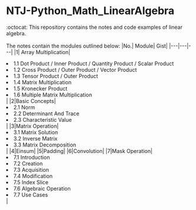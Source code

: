 # NTJ-Python_Math_LinearAlgebra
:octocat: This repository contains the notes and code examples of linear algebra.<br></br>
The notes contain the modules outlined below:
|No.| Module| Gist|
|---|---|---|
|1| Array Multiplication|<li>1.1 Dot Product / Inner Product / Quantity Product / Scalar Product</li><li>1.2 Cross Product / Outer Product / Vector Product</li><li>1.3 Tensor Product / Outer Product</li><li>1.4 Matrix Multiplication</li><li>1.5 Kronecker Product</li><li>1.6 Multiple Matrix Multiplication</li>|
|2|Basic Concepts|<li>2.1 Norm</li><li>2.2 Determinant And Trace</li><li>2.3 Characteristic Value</li>|
|3|Matrix Operation|<li>3.1 Matrix Solution</li><li>3.2 Inverse Matrix</li><li>3.3 Matrix Decomposition</li>|
|4|Einsum|
|5|Padding|
|6|Convolution|
|7|Mask Operation|<li>7.1 Introduction</li><li>7.2 Creation</li><li>7.3 Acquisition</li><li>7.4 Modification</li><li>7.5 Index Slice</li><li>7.6 Algebraic Operation</li><li>7.7 Use Cases</li>|
